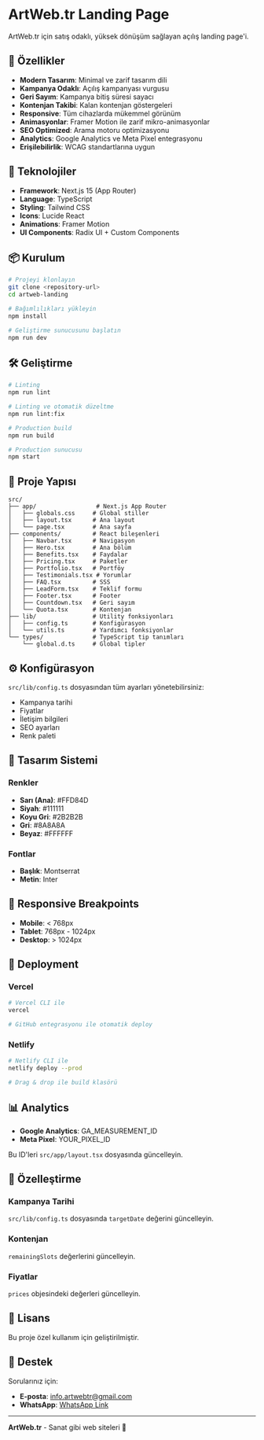 # ArtWeb.tr Landing Page

ArtWeb.tr için satış odaklı, yüksek dönüşüm sağlayan açılış landing page'i.

## 🎯 Özellikler

- **Modern Tasarım**: Minimal ve zarif tasarım dili
- **Kampanya Odaklı**: Açılış kampanyası vurgusu
- **Geri Sayım**: Kampanya bitiş süresi sayacı
- **Kontenjan Takibi**: Kalan kontenjan göstergeleri
- **Responsive**: Tüm cihazlarda mükemmel görünüm
- **Animasyonlar**: Framer Motion ile zarif mikro-animasyonlar
- **SEO Optimized**: Arama motoru optimizasyonu
- **Analytics**: Google Analytics ve Meta Pixel entegrasyonu
- **Erişilebilirlik**: WCAG standartlarına uygun

## 🚀 Teknolojiler

- **Framework**: Next.js 15 (App Router)
- **Language**: TypeScript
- **Styling**: Tailwind CSS
- **Icons**: Lucide React
- **Animations**: Framer Motion
- **UI Components**: Radix UI + Custom Components

## 📦 Kurulum

```bash
# Projeyi klonlayın
git clone <repository-url>
cd artweb-landing

# Bağımlılıkları yükleyin
npm install

# Geliştirme sunucusunu başlatın
npm run dev
```

## 🛠️ Geliştirme

```bash
# Linting
npm run lint

# Linting ve otomatik düzeltme
npm run lint:fix

# Production build
npm run build

# Production sunucusu
npm start
```

## 📁 Proje Yapısı

```
src/
├── app/                 # Next.js App Router
│   ├── globals.css     # Global stiller
│   ├── layout.tsx      # Ana layout
│   └── page.tsx        # Ana sayfa
├── components/         # React bileşenleri
│   ├── Navbar.tsx      # Navigasyon
│   ├── Hero.tsx        # Ana bölüm
│   ├── Benefits.tsx    # Faydalar
│   ├── Pricing.tsx     # Paketler
│   ├── Portfolio.tsx   # Portföy
│   ├── Testimonials.tsx # Yorumlar
│   ├── FAQ.tsx         # SSS
│   ├── LeadForm.tsx    # Teklif formu
│   ├── Footer.tsx      # Footer
│   ├── Countdown.tsx   # Geri sayım
│   └── Quota.tsx       # Kontenjan
├── lib/                # Utility fonksiyonları
│   ├── config.ts       # Konfigürasyon
│   └── utils.ts        # Yardımcı fonksiyonlar
└── types/              # TypeScript tip tanımları
    └── global.d.ts     # Global tipler
```

## ⚙️ Konfigürasyon

`src/lib/config.ts` dosyasından tüm ayarları yönetebilirsiniz:

- Kampanya tarihi
- Fiyatlar
- İletişim bilgileri
- SEO ayarları
- Renk paleti

## 🎨 Tasarım Sistemi

### Renkler
- **Sarı (Ana)**: #FFD84D
- **Siyah**: #111111
- **Koyu Gri**: #2B2B2B
- **Gri**: #8A8A8A
- **Beyaz**: #FFFFFF

### Fontlar
- **Başlık**: Montserrat
- **Metin**: Inter

## 📱 Responsive Breakpoints

- **Mobile**: < 768px
- **Tablet**: 768px - 1024px
- **Desktop**: > 1024px

## 🚀 Deployment

### Vercel
```bash
# Vercel CLI ile
vercel

# GitHub entegrasyonu ile otomatik deploy
```

### Netlify
```bash
# Netlify CLI ile
netlify deploy --prod

# Drag & drop ile build klasörü
```

## 📊 Analytics

- **Google Analytics**: GA_MEASUREMENT_ID
- **Meta Pixel**: YOUR_PIXEL_ID

Bu ID'leri `src/app/layout.tsx` dosyasında güncelleyin.

## 🔧 Özelleştirme

### Kampanya Tarihi
`src/lib/config.ts` dosyasında `targetDate` değerini güncelleyin.

### Kontenjan
`remainingSlots` değerlerini güncelleyin.

### Fiyatlar
`prices` objesindeki değerleri güncelleyin.

## 📄 Lisans

Bu proje özel kullanım için geliştirilmiştir.

## 🤝 Destek

Sorularınız için:
- **E-posta**: info.artwebtr@gmail.com
- **WhatsApp**: [WhatsApp Link](https://wa.me/905551234567)

---

**ArtWeb.tr** - Sanat gibi web siteleri 🎨